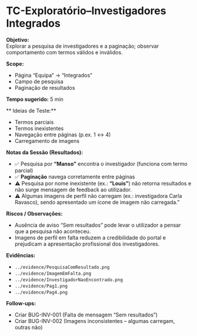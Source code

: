 # TC-Exploratório–Investigadores Integrados 

**Objetivo:**  
Explorar a pesquisa de investigadores e a paginação; observar comportamento com termos válidos e inválidos.

**Scope:**  
- Página “Equipa” → “Integrados”
- Campo de pesquisa
- Paginação de resultados

**Tempo sugerido:** 5 min

** Ideias de Teste:**  
- Termos parciais 
- Termos inexistentes
- Navegação entre páginas (p.ex. 1 ↔ 4)
- Carregamento de imagens 

**Notas da Sessão (Resultados):**  
- ✅ Pesquisa por **“Manso”** encontra o investigador (funciona com termo parcial)  
- ✅ **Paginação** navega corretamente entre páginas  
- ⚠️ Pesquisa por nome inexistente (ex.: **“Louis”**) não retorna resultados e não surge mensagem de feedback ao utilizador.
- ⚠️ Algumas imagens de perfil não carregam (ex.: investigadora Carla Ravasco), sendo apresentado um ícone de imagem não carregada.”

**Riscos / Observações:**  
- Ausência de aviso “Sem resultados” pode levar o utilizador a pensar que a pesquisa não aconteceu.
- Imagens de perfil em falta reduzem a credibilidade do portal e prejudicam a apresentação profissional dos investigadores.

**Evidências:**  
- `../evidence/PesquisaComResultado.png`  
- `../evidence/ImagemEmFalta.png`
- `../evidence/InvestigadorNaoEncontrado.png`
- `../evidence/Pag1.png`
- `../evidence/Pag4.png`

**Follow-ups:**  
- Criar BUG-INV-001 (Falta de mensagem “Sem resultados”)
- Criar BUG-INV-002 (Imagens inconsistentes – algumas carregam, outras não)
